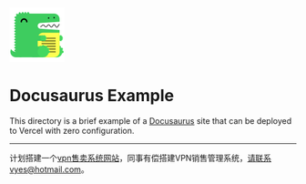 ![Docusaurus Logo](https://github.com/vercel/vercel/blob/main/packages/frameworks/logos/docusaurus.svg)

# Docusaurus Example

This directory is a brief example of a [Docusaurus](https://docusaurus.io/) site that can be deployed to Vercel with zero configuration.

---

计划搭建一个[vpn售卖系统网站](https://gaosu.biz)，同事有偿搭建VPN销售管理系统，请联系vyes@hotmail.com。
